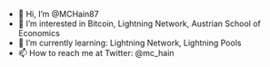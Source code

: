 - 👋 Hi, I’m @MCHain87
- 👀 I’m interested in Bitcoin, Lightning Network, Austrian School of Economics
- 🌱 I’m currently learning: Lightning Network, Lightning Pools
- 📫 How to reach me at Twitter: @mc_hain

<!---
MCHain87/MCHain87 is a ✨ special ✨ repository because its `README.md` (this file) appears on your GitHub profile.
You can click the Preview link to take a look at your changes.
--->
